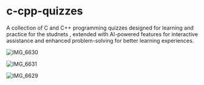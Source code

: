# c-cpp-quizzes
A collection of C and C++ programming quizzes designed for learning and practice for the studnets , extended with AI-powered features for interactive assistance and enhanced problem-solving for better learning experiences.


![IMG_6630](https://github.com/user-attachments/assets/79e2599e-c3be-4035-b005-5085c648e9ac)


![IMG_6631](https://github.com/user-attachments/assets/7776ffa0-6ec7-46b2-99ac-e069170bcd07)


![IMG_6629](https://github.com/user-attachments/assets/63aa95b3-27ee-495b-a421-ab669ff5e362)
